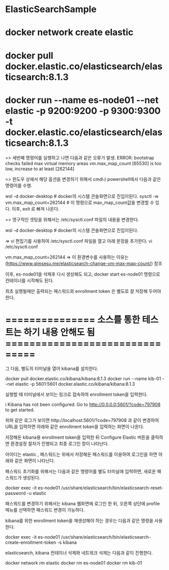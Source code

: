 # ElasticSearchSample


# docker network create elastic
# docker pull docker.elastic.co/elasticsearch/elasticsearch:8.1.3
# docker run --name es-node01 --net elastic -p 9200:9200 -p 9300:9300 -t docker.elastic.co/elasticsearch/elasticsearch:8.1.3
 
=> 세번째 명령어를 실행하고 나면  다음과 같은 오류가 발생.
ERROR: bootstrap checks failed
max virtual memory areas vm.max_map_count [65530]  is too low, increase to at least [262144]
 
=> 윈도우 상에서 해당 옵션을 변경하기 위해서 cmd나 powershell에서 다음과 같은 명령어를 수행.

wsl -d docker-desktop  # docker의 시스템 콘솔화면으로 진입이된다.
sysctl -w vm.max_map_count=262144   # 이 명령으로 max_map_count값을 변경할 수 있다.
이후, exit 로 빠져 나온다.

=> 영구적인 셋팅을 위해서는  /etc/sysctl.conf 파일의 내용을 변경한다.

wsl -d docker-desktop  # docker의 시스템 콘솔화면으로 진입이된다.

=> vi 편집기를 사용하여 /etc/sysctl.conf 파일을 열고 아래 문장을 추가한다.
vi /etc/sysctl.conf

vm.max_map_count=262144
=> 이 환경변수를 사용하는 이유는 (https://www.gimsesu.me/elasticsearch-change-vm-max-map-count/) 참조

이후, es-node01을 삭제후 다시 생성해도 되고, docker start es-node01 명령으로 컨테이너를 시작해도 된다.

최초 실행될때만 출력되는 패스워드와 enrollment token 은 별도로 잘 저장해 두어야 한다.

 
# =============== 소스를 통한 테스트는 하기 내용 안해도 됨 ===============================

그 다음, 별도의 터미널을 열어 kibana를 설치한다.

docker pull docker.elastic.co/kibana/kibana:8.1.3
docker run --name kib-01 --net elastic -p 5601:5601 docker.elastic.co/kibana/kibana:8.1.3

실행할 때 터미널에서 보이는 링크로 접속하여 enrollment token을 입력한다. 

i Kibana has not been configured.
Go to http://0.0.0.0:5601/?code=797908 to get started.

위와 같은 로그가 보이면 http://localhost:5601/?code=797908 과 같이 변경하여 URL을 입력하면 아래와 같은 enrollment token을 입력하는 화면이 나온다.

저장해둔 kibana용 enrollment token을 입력한 뒤 Configure Elastic 버튼을 클릭하면 환경설정 절차가 진행되고 최종 로그인 창이 나타난다.

아이디는 elastic , 패스워드는 위에서 저장해둔 패스워드를 이용하여 로그인을 하면 아래와 같은 화면이 나타난다.

패스워드 초기화를 위해서는 다음과 같은 명령어를 별도 터미널에 입력하면, 새로운 패스워드가 생성된다.

docker exec -it es-node01 /usr/share/elasticsearch/bin/elasticsearch-reset-password -u elastic
 

패스워드를 변경하기 위해서는 kibana 웹화면에 로그인 한 뒤, 오른쪽 상단에 profile 메뉴를 선택하면 패스워드 변경이 가능하다.

 

kibana를 위한 enrollment token을 재생성해야 하는 경우는 다음과 같은 명령을 사용한다.

docker exec -it es-node01 /usr/share/elasticsearch/bin/elasticsearch-create-enrollment-token -s kibana
 

elasticsearch, kibana 컨테이너 삭제와 네트워크 삭제는 다음과 같이 진행한다.

docker network rm elastic
docker rm es-node01
docker rm kib-01
